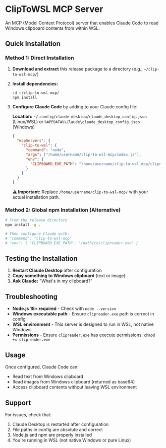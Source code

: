 # ClipToWSL MCP Server

An MCP (Model Context Protocol) server that enables Claude Code to read Windows clipboard contents from within WSL.

## Quick Installation

### Method 1: Direct Installation

1. **Download and extract** this release package to a directory (e.g., `~/clip-to-wsl-mcp/`)

2. **Install dependencies:**
   ```bash
   cd ~/clip-to-wsl-mcp/
   npm install
   ```

3. **Configure Claude Code** by adding to your Claude config file:

   **Location:** `~/.config/claude-desktop/claude_desktop_config.json` (Linux/WSL) or `%APPDATA%\Claude\claude_desktop_config.json` (Windows)

   ```json
   {
     "mcpServers": {
       "clip-to-wsl": {
         "command": "node",
         "args": ["/home/username/clip-to-wsl-mcp/index.js"],
         "env": {
           "CLIPBOARD_EXE_PATH": "/home/username/clip-to-wsl-mcp/clipreader.exe"
         }
       }
     }
   }
   ```

   **⚠️ Important:** Replace `/home/username/clip-to-wsl-mcp/` with your actual installation path.

### Method 2: Global npm Installation (Alternative)

```bash
# From the release directory
npm install -g .

# Then configure Claude with:
# "command": "clip-to-wsl-mcp"
# "env": { "CLIPBOARD_EXE_PATH": "/path/to/clipreader.exe" }
```

## Testing the Installation

1. **Restart Claude Desktop** after configuration
2. **Copy something to Windows clipboard** (text or image)
3. **Ask Claude:** "What's in my clipboard?"

## Troubleshooting

- **Node.js 18+ required** - Check with `node --version`
- **Windows executable path** - Ensure `clipreader.exe` path is correct in config
- **WSL environment** - This server is designed to run in WSL, not native Windows
- **Permissions** - Ensure `clipreader.exe` has execute permissions: `chmod +x clipreader.exe`

## Usage

Once configured, Claude Code can:
- Read text from Windows clipboard
- Read images from Windows clipboard (returned as base64)
- Access clipboard contents without leaving WSL environment

## Support

For issues, check that:
1. Claude Desktop is restarted after configuration
2. File paths in config are absolute and correct
3. Node.js and npm are properly installed
4. You're running in WSL (not native Windows or pure Linux)
